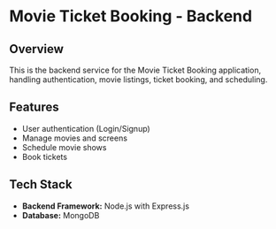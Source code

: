 # Movie Ticket Booking - Backend

## Overview
This is the backend service for the Movie Ticket Booking application, handling authentication, movie listings, ticket booking, and scheduling.

## Features
- User authentication (Login/Signup)
- Manage movies and screens
- Schedule movie shows
- Book tickets
  
## Tech Stack
- **Backend Framework:** Node.js with Express.js
- **Database:** MongoDB
